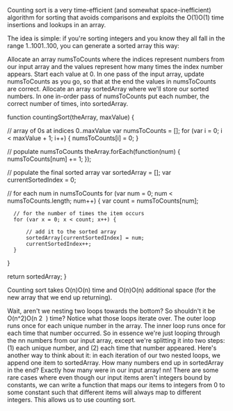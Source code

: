 Counting sort is a very time-efficient (and somewhat space-inefficient) algorithm for sorting that avoids comparisons and exploits the O(1)O(1) time insertions and lookups in an array.

The idea is simple: if you're sorting  integers and you know they all fall in the range 1..1001..100, you can generate a sorted array this way:

Allocate an array numsToCounts where the indices represent numbers from our input array and the values represent how many times the index number appears. Start each value at 0.
In one pass of the input array, update numsToCounts as you go, so that at the end the values in numsToCounts are correct.
Allocate an array sortedArray where we'll store our sorted numbers.
In one in-order pass of numsToCounts put each number, the correct number of times, into sortedArray.

function countingSort(theArray, maxValue) {

  // array of 0s at indices 0..maxValue
  var numsToCounts = [];
  for (var i = 0; i < maxValue + 1; i++) {
      numsToCounts[i] = 0;
  }

  // populate numsToCounts
  theArray.forEach(function(num) {
      numsToCounts[num] += 1;
  });

  // populate the final sorted array
  var sortedArray = [];
  var currentSortedIndex = 0;

  // for each num in numsToCounts
  for (var num = 0; num < numsToCounts.length; num++) {
      var count = numsToCounts[num];

      // for the number of times the item occurs
      for (var x = 0; x < count; x++) {

          // add it to the sorted array
          sortedArray[currentSortedIndex] = num;
          currentSortedIndex++;
      }
  }

  return sortedArray;
}

Counting sort takes O(n)O(n) time and O(n)O(n) additional space (for the new array that we end up returning).

Wait, aren't we nesting two loops towards the bottom? So shouldn't it be O(n^2)O(n
​2
​​ ) time? Notice what those loops iterate over. The outer loop runs once for each unique number in the array. The inner loop runs once for each time that number occurred.
So in essence we're just looping through the nn numbers from our input array, except we're splitting it into two steps: (1) each unique number, and (2) each time that number appeared.
Here's another way to think about it: in each iteration of our two nested loops, we append one item to sortedArray. How many numbers end up in sortedArray in the end? Exactly how many were in our input array! nn!
There are some rare cases where even though our input items aren't integers bound by constants, we can write a function that maps our items to integers from 0 to some constant such that different items will always map to different integers. This allows us to use counting sort.